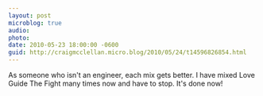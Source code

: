 ```yaml
---
layout: post
microblog: true
audio: 
photo: 
date: 2010-05-23 18:00:00 -0600
guid: http://craigmcclellan.micro.blog/2010/05/24/t14596826854.html
---
```

As someone who isn't an engineer, each mix gets better.  I have mixed Love Guide The Fight many times now and have to stop. It's done now!
